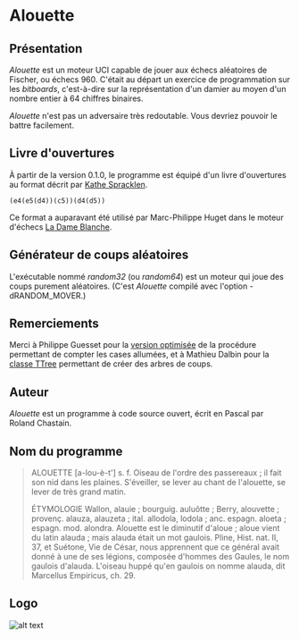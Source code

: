 # Alouette

## Présentation

*Alouette* est un moteur UCI capable de jouer aux échecs aléatoires de Fischer, ou échecs 960. C'était au départ un exercice de programmation sur les *bitboards*, c'est-à-dire sur la représentation d'un damier au moyen d'un nombre entier à 64 chiffres binaires.

*Alouette* n'est pas un adversaire très redoutable. Vous devriez pouvoir le battre facilement.

## Livre d'ouvertures

À partir de la version 0.1.0, le programme est équipé d'un livre d'ouvertures au format décrit par [Kathe Spracklen](https://content.iospress.com/articles/icga-journal/icg6-1-04).

    (e4(e5(d4))(c5))(d4(d5))

Ce format a auparavant été utilisé par Marc-Philippe Huget dans le moteur d'échecs [La Dame Blanche](http://www.quarkchess.de/ladameblanche/).

## Générateur de coups aléatoires

L'exécutable nommé *random32* (ou *random64*) est un moteur qui joue des coups purement aléatoires. (C'est *Alouette* compilé avec l'option -dRANDOM_MOVER.)

## Remerciements

Merci à Philippe Guesset pour la [version optimisée](https://www.developpez.net/forums/d2001819-2/autres-langages/assembleur/x86-32-bits-64-bits/reecriture-pascal-d-fonction-assembleur/#post11124482) de la procédure permettant de compter les cases allumées, et à Mathieu Dalbin pour la [classe TTree](https://www.developpez.net/forums/d2034310/autres-langages/pascal/langage/representation-l-arbre-d-livre-d-ouvertures-aux-echecs/#post11310888) permettant de créer des arbres de coups.

## Auteur

*Alouette* est un programme à code source ouvert, écrit en Pascal par Roland Chastain.

## Nom du programme

> ALOUETTE [a-lou-è-t'] s. f. 
>   Oiseau de l'ordre des passereaux ; il fait son nid dans les plaines. S'éveiller, se lever au chant de l'alouette, se lever de très grand matin. 
> 
> ÉTYMOLOGIE
>   Wallon, alauie ; bourguig. auluôtte ; Berry, alouvette ; provenç. alauza, alauzeta ; ital. allodola, lodola ; anc. espagn. aloeta ; espagn. mod. alondra. Alouette est le diminutif d'aloue ; aloue vient du latin alauda ; mais alauda était un mot gaulois. Pline, Hist. nat. II, 37, et Suétone, Vie de César, nous apprennent que ce général avait donné à une de ses légions, composée d'hommes des Gaules, le nom gaulois d'alauda. L'oiseau huppé qu'en gaulois on nomme alauda, dit Marcellus Empiricus, ch. 29.

## Logo

![alt text](https://raw.githubusercontent.com/rchastain/alouette/master/logo.bmp)

